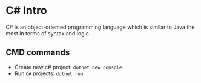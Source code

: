 # C# Intro
C# is an object-oriented programming language which is similar to Java the most in terms of syntax and logic.
## CMD commands
- Create new c# project: `dotnet new console` 
- Run `C#` projects: `dotnet run`